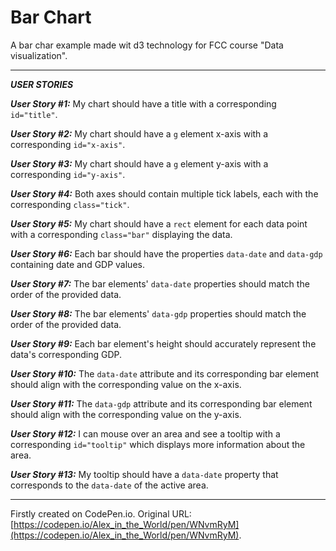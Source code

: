 # Bar Chart

A bar char example made wit d3 technology for FCC course "Data visualization".
___
***USER STORIES***

___User Story #1:___ My chart should have a title with a corresponding `id="title"`.

___User Story #2:___ My chart should have a `g` element x-axis with a corresponding `id="x-axis"`.

___User Story #3:___ My chart should have a `g` element y-axis with a corresponding `id="y-axis"`.

___User Story #4:___ Both axes should contain multiple tick labels, each with the corresponding `class="tick"`.

___User Story #5:___ My chart should have a `rect` element for each data point with a corresponding `class="bar"` displaying the data.

___User Story #6:___ Each bar should have the properties `data-date` and `data-gdp` containing date and GDP values.

___User Story #7:___ The bar elements' `data-date` properties should match the order of the provided data.

___User Story #8:___ The bar elements' `data-gdp` properties should match the order of the provided data.

___User Story #9:___ Each bar element's height should accurately represent the data's corresponding GDP.

___User Story #10:___ The `data-date` attribute and its corresponding bar element should align with the corresponding value on the x-axis.

___User Story #11:___ The `data-gdp` attribute and its corresponding bar element should align with the corresponding value on the y-axis.

___User Story #12:___ I can mouse over an area and see a tooltip with a corresponding `id="tooltip"` which displays more information about the area.

___User Story #13:___ My tooltip should have a `data-date` property that corresponds to the `data-date` of the active area.

___
Firstly created on CodePen.io. Original URL: [https://codepen.io/Alex_in_the_World/pen/WNvmRyM](https://codepen.io/Alex_in_the_World/pen/WNvmRyM).


